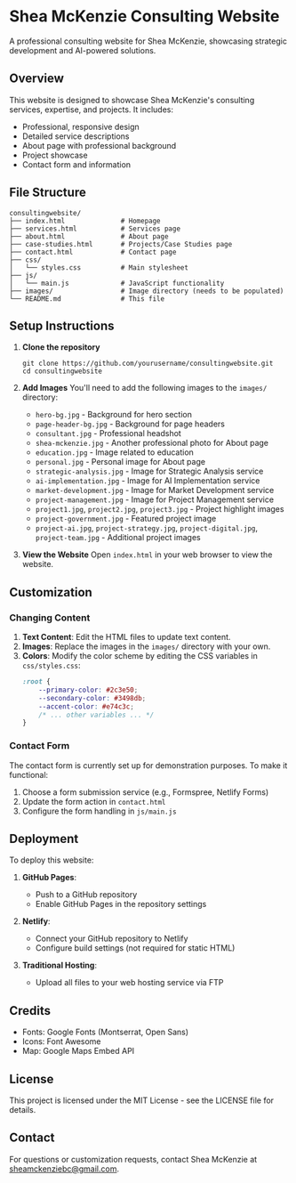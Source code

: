 # Shea McKenzie Consulting Website

A professional consulting website for Shea McKenzie, showcasing strategic development and AI-powered solutions.

## Overview

This website is designed to showcase Shea McKenzie's consulting services, expertise, and projects. It includes:

- Professional, responsive design
- Detailed service descriptions
- About page with professional background
- Project showcase
- Contact form and information

## File Structure

```
consultingwebsite/
├── index.html              # Homepage
├── services.html           # Services page
├── about.html              # About page
├── case-studies.html       # Projects/Case Studies page
├── contact.html            # Contact page
├── css/
│   └── styles.css          # Main stylesheet
├── js/
│   └── main.js             # JavaScript functionality
├── images/                 # Image directory (needs to be populated)
└── README.md               # This file
```

## Setup Instructions

1. **Clone the repository**
   ```
   git clone https://github.com/yourusername/consultingwebsite.git
   cd consultingwebsite
   ```

2. **Add Images**
   You'll need to add the following images to the `images/` directory:
   - `hero-bg.jpg` - Background for hero section
   - `page-header-bg.jpg` - Background for page headers
   - `consultant.jpg` - Professional headshot
   - `shea-mckenzie.jpg` - Another professional photo for About page
   - `education.jpg` - Image related to education
   - `personal.jpg` - Personal image for About page
   - `strategic-analysis.jpg` - Image for Strategic Analysis service
   - `ai-implementation.jpg` - Image for AI Implementation service
   - `market-development.jpg` - Image for Market Development service
   - `project-management.jpg` - Image for Project Management service
   - `project1.jpg`, `project2.jpg`, `project3.jpg` - Project highlight images
   - `project-government.jpg` - Featured project image
   - `project-ai.jpg`, `project-strategy.jpg`, `project-digital.jpg`, `project-team.jpg` - Additional project images

3. **View the Website**
   Open `index.html` in your web browser to view the website.

## Customization

### Changing Content

1. **Text Content**: Edit the HTML files to update text content.
2. **Images**: Replace the images in the `images/` directory with your own.
3. **Colors**: Modify the color scheme by editing the CSS variables in `css/styles.css`:
   ```css
   :root {
       --primary-color: #2c3e50;
       --secondary-color: #3498db;
       --accent-color: #e74c3c;
       /* ... other variables ... */
   }
   ```

### Contact Form

The contact form is currently set up for demonstration purposes. To make it functional:

1. Choose a form submission service (e.g., Formspree, Netlify Forms)
2. Update the form action in `contact.html`
3. Configure the form handling in `js/main.js`

## Deployment

To deploy this website:

1. **GitHub Pages**:
   - Push to a GitHub repository
   - Enable GitHub Pages in the repository settings

2. **Netlify**:
   - Connect your GitHub repository to Netlify
   - Configure build settings (not required for static HTML)

3. **Traditional Hosting**:
   - Upload all files to your web hosting service via FTP

## Credits

- Fonts: Google Fonts (Montserrat, Open Sans)
- Icons: Font Awesome
- Map: Google Maps Embed API

## License

This project is licensed under the MIT License - see the LICENSE file for details.

## Contact

For questions or customization requests, contact Shea McKenzie at sheamckenziebc@gmail.com.